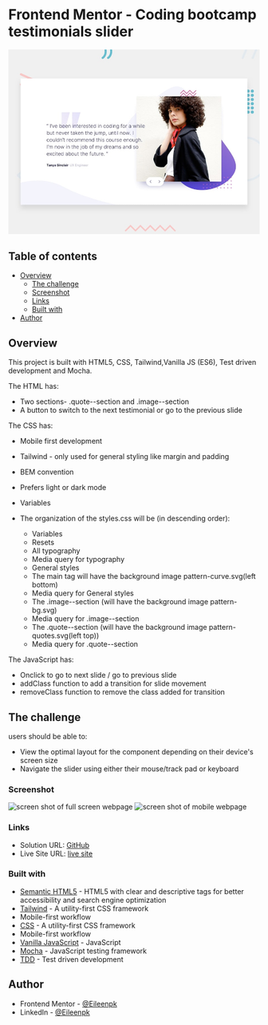 # Frontend Mentor - Coding bootcamp testimonials slider

![Design preview for the Coding bootcamp testimonials slider coding challenge](./design/desktop-preview.jpg)

## Table of contents

- [Overview](#overview)
  - [The challenge](#the-challenge)
  - [Screenshot](#screenshot)
  - [Links](#links)
  - [Built with](#built-with)
- [Author](#author)

## Overview
This project is built with HTML5, CSS, Tailwind,Vanilla JS (ES6), Test driven development and Mocha. 

The HTML has:

- Two sections- .quote--section and .image--section
- A button to switch to the next testimonial or go to the previous slide

The CSS has: 

- Mobile first development
- Tailwind - only used for general styling like margin and padding
- BEM convention 
- Prefers light or dark mode
- Variables
- The organization of the styles.css will be (in descending order):

    - Variables
    - Resets
    - All typography
    - Media query for typography
    - General styles
    - The main tag will have the background image pattern-curve.svg(left bottom)
    - Media query for General styles 
    - The .image--section (will have the background image pattern-bg.svg)
    - Media query for .image--section
    - The .quote--section (will have the background image pattern-quotes.svg(left top))
    - Media query for .quote--section
    

The JavaScript has:

- Onclick to go to next slide / go to previous slide
- addClass function to add a transition for slide movement
- removeClass function to remove the class added for transition

## The challenge

users should be able to: 

- View the optimal layout for the component depending on their device's screen size
- Navigate the slider using either their mouse/track pad or keyboard

### Screenshot

![screen shot of full screen webpage]()
![screen shot of mobile webpage]()
### Links

- Solution URL: [GitHub]()
- Live Site URL: [live site]()

### Built with



- [Semantic HTML5](https://developer.mozilla.org/en-US/docs/Glossary/HTML5) - HTML5 with clear and descriptive tags for better accessibility and search engine optimization
- [Tailwind](https://tailwindcss.com/) - A utility-first CSS framework
- Mobile-first workflow
- [CSS](https://www.w3.org/Style/CSS/Overview.en.html) - A utility-first CSS framework
- Mobile-first workflow
- [Vanilla JavaScript](https://js.org/) - JavaScript
- [Mocha](https://mochajs.org/) - JavaScript testing framework 
- [TDD](https://testdriven.io/test-driven-development/) - Test driven development

## Author

- Frontend Mentor - [@Eileenpk](https://www.frontendmentor.io/profile/Eileenpk)
- LinkedIn - [@Eileenpk](www.linkedin.com/in/eileen-dangelo)
